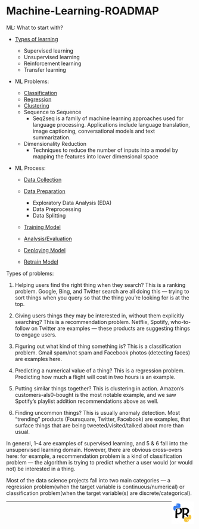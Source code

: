 # Machine-Learning-ROADMAP
ML: What to start with?

- [Types of learning](https://github.com/pauloreis-ds/Machine-Learning-ROADMAP/tree/master/0%20-%20Types%20of%20learning)
  - Supervised learning
  - Unsupervised learning
  - Reinforcement learning
  - Transfer learning
  
- ML Problems:
  - [Classification](https://github.com/pauloreis-ds/Machine-Learning-ROADMAP/tree/master/1%20-%20Classification)
  - [Regression](https://github.com/pauloreis-ds/Machine-Learning-ROADMAP/tree/master/2%20-%20Regression)
  - [Clustering](https://github.com/pauloreis-ds/Machine-Learning-ROADMAP/tree/master/3%20-%20Clustering)
  - Sequence to Sequence 
      - Seq2seq is a family of machine learning approaches used for language processing.
        Applications include language translation, image captioning, conversational models and text summarization.
  - Dimensionality Reduction
      - Techniques to reduce the number of inputs into a model by mapping the features into lower dimensional space
      
- ML Process:
  - [Data Collection](https://github.com/pauloreis-ds/Machine-Learning-ROADMAP/tree/master/4%20-%20Data%20Collection)
  - [Data Preparation](https://github.com/pauloreis-ds/Machine-Learning-ROADMAP/tree/master/5%20-%20Data%20Preparation)
      - Exploratory Data Analysis (EDA)
      - Data Preprocessing
      - Data Splitting
  - [Training Model]()
  
  - [Analysis/Evaluation]()
  
  - [Deploying Model]()
  
  - [Retrain Model]()
  



Types of problems:
1. Helping users find the right thing when they search? This is a ranking problem. Google, Bing, and Twitter search are all doing this — trying to sort things when you query so that the thing you’re looking for is at the top.

2. Giving users things they may be interested in, without them explicitly searching? This is a recommendation problem. Netflix, Spotify, who-to-follow on Twitter are examples — these products are suggesting things to engage users.

3. Figuring out what kind of thing something is? This is a classification problem. Gmail spam/not spam and Facebook photos (detecting faces) are examples here.

4. Predicting a numerical value of a thing? This is a regression problem. Predicting how much a flight will cost in two hours is an example.

5. Putting similar things together? This is clustering in action. Amazon’s customers-als0-bought is the most notable example, and we saw Spotify’s playlist addition recommendations above as well.

6. Finding uncommon things? This is usually anomaly detection. Most “trending” products (Foursquare, Twitter, Facebook) are examples, that surface things that are being tweeted/visited/talked about more than usual.

In general, 1–4 are examples of supervised learning, and 5 & 6 fall into the unsupervised learning domain. However, there are obvious cross-overs here: for example, a recommendation problem is a kind of classification problem — the algorithm is trying to predict whether a user would (or would not) be interested in a thing.

Most of the data science projects fall into two main categories — a regression problem(when the target variable is continuous/numerical) or classification problem(when the target variable(s) are discrete/categorical).



[<img align="right" width="60" height="60" src="https://github.com/pauloreis-ds/Paulo-Reis-Data-Science/blob/master/Paulo%20Reis/Pauloreis01.png">](https://github.com/pauloreis-ds)

---
